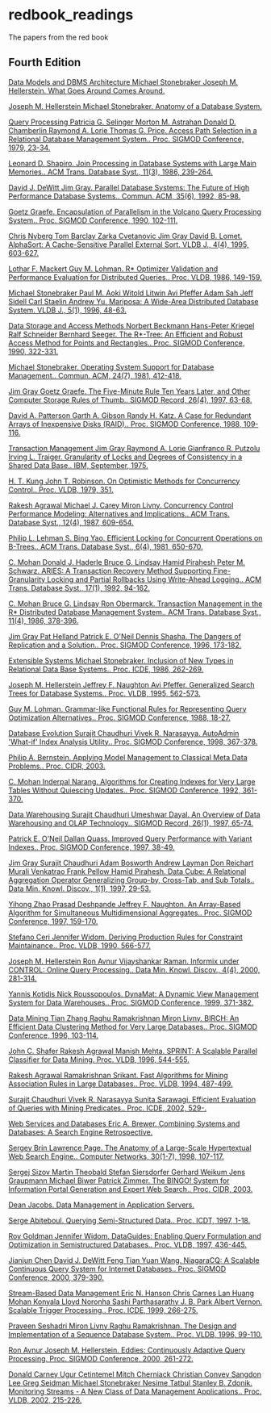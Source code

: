 # redbook_readings
The papers from the red book


## Fourth Edition

[Data Models and DBMS Architecture Michael Stonebraker Joseph M. Hellerstein. What Goes Around Comes Around.](https://github.com/fhk/redbook_readings/blob/master/papers/SH05.pdf)

[Joseph M. Hellerstein Michael Stonebraker. Anatomy of a Database System.](https://github.com/fhk/redbook_readings/blob/master/papers/fntdb07-architecture.pdf)

[Query Processing Patricia G. Selinger Morton M. Astrahan Donald D. Chamberlin Raymond A. Lorie Thomas G. Price. Access Path Selection in a Relational Database Management System.. Proc. SIGMOD Conference, 1979, 23-34.](https://github.com/fhk/redbook_readings/blob/master/papers/3-selinger79.pdf)

[Leonard D. Shapiro. Join Processing in Database Systems with Large Main Memories.. ACM Trans. Database Syst., 11(3), 1986, 239-264.](https://github.com/fhk/redbook_readings/blob/master/papers/shapiro.pdf)

[David J. DeWitt Jim Gray. Parallel Database Systems: The Future of High Performance Database Systems.. Commun. ACM, 35(6), 1992, 85-98.](https://github.com/fhk/redbook_readings/blob/master/papers/5-dewittgray92.pdf)

[Goetz Graefe. Encapsulation of Parallelism in the Volcano Query Processing System.. Proc. SIGMOD Conference, 1990, 102-111.](https://github.com/fhk/redbook_readings/blob/master/papers/CU-CS-458-90.pdf)

[Chris Nyberg Tom Barclay Zarka Cvetanovic Jim Gray David B. Lomet. AlphaSort: A Cache-Sensitive Parallel External Sort. VLDB J., 4(4), 1995, 603-627.](https://github.com/fhk/redbook_readings/blob/master/papers/10.1.1.323.8500.pdf)

[Lothar F. Mackert Guy M. Lohman. R* Optimizer Validation and Performance Evaluation for Distributed Queries.. Proc. VLDB, 1986, 149-159.](https://github.com/fhk/redbook_readings/blob/master/papers/10.1.1.109.4302.pdf)

[Michael Stonebraker Paul M. Aoki Witold Litwin Avi Pfeffer Adam Sah Jeff Sidell Carl Staelin Andrew Yu. Mariposa: A Wide-Area Distributed Database System. VLDB J., 5(1), 1996, 48-63.](https://github.com/fhk/redbook_readings/blob/master/papers/)

[Data Storage and Access Methods Norbert Beckmann Hans-Peter Kriegel Ralf Schneider Bernhard Seeger. The R*-Tree: An Efficient and Robust Access Method for Points and Rectangles.. Proc. SIGMOD Conference, 1990, 322-331.](https://github.com/fhk/redbook_readings/blob/master/papers/31.pdf)

[Michael Stonebraker. Operating System Support for Database Management.. Commun. ACM, 24(7), 1981, 412-418.](https://github.com/fhk/redbook_readings/blob/master/papers/aa70186ac8bd7f371fd10c4e768201575889.pdf)

[Jim Gray Goetz Graefe. The Five-Minute Rule Ten Years Later, and Other Computer Storage Rules of Thumb.. SIGMOD Record, 26(4), 1997, 63-68.](https://github.com/fhk/redbook_readings/blob/master/papers/5_min_rule_sigmod.pdf)

[David A. Patterson Garth A. Gibson Randy H. Katz. A Case for Redundant Arrays of Inexpensive Disks (RAID).. Proc. SIGMOD Conference, 1988, 109-116.](https://github.com/fhk/redbook_readings/blob/master/papers/)

[Transaction Management Jim Gray Raymond A. Lorie Gianfranco R. Putzolu Irving L. Traiger. Granularity of Locks and Degrees of Consistency in a Shared Data Base.. IBM, September, 1975.](https://github.com/fhk/redbook_readings/blob/master/papers/)

[H. T. Kung John T. Robinson. On Optimistic Methods for Concurrency Control.. Proc. VLDB, 1979, 351.](https://github.com/fhk/redbook_readings/blob/master/papers/)

[Rakesh Agrawal Michael J. Carey Miron Livny. Concurrency Control Performance Modeling: Alternatives and Implications.. ACM Trans. Database Syst., 12(4), 1987, 609-654.](https://github.com/fhk/redbook_readings/blob/master/papers/)

[Philip L. Lehman S. Bing Yao. Efficient Locking for Concurrent Operations on B-Trees.. ACM Trans. Database Syst., 6(4), 1981, 650-670.](https://github.com/fhk/redbook_readings/blob/master/papers/)

[C. Mohan Donald J. Haderle Bruce G. Lindsay Hamid Pirahesh Peter M. Schwarz. ARIES: A Transaction Recovery Method Supporting Fine-Granularity Locking and Partial Rollbacks Using Write-Ahead Logging.. ACM Trans. Database Syst., 17(1), 1992, 94-162.](https://github.com/fhk/redbook_readings/blob/master/papers/)

[C. Mohan Bruce G. Lindsay Ron Obermarck. Transaction Management in the R* Distributed Database Management System.. ACM Trans. Database Syst., 11(4), 1986, 378-396.](https://github.com/fhk/redbook_readings/blob/master/papers/)

[Jim Gray Pat Helland Patrick E. O'Neil Dennis Shasha. The Dangers of Replication and a Solution.. Proc. SIGMOD Conference, 1996, 173-182.](https://github.com/fhk/redbook_readings/blob/master/papers/)

[Extensible Systems Michael Stonebraker. Inclusion of New Types in Relational Data Base Systems.. Proc. ICDE, 1986, 262-269.](https://github.com/fhk/redbook_readings/blob/master/papers/)

[Joseph M. Hellerstein Jeffrey F. Naughton Avi Pfeffer. Generalized Search Trees for Database Systems.. Proc. VLDB, 1995, 562-573.](https://github.com/fhk/redbook_readings/blob/master/papers/)

[Guy M. Lohman. Grammar-like Functional Rules for Representing Query Optimization Alternatives.. Proc. SIGMOD Conference, 1988, 18-27.](https://github.com/fhk/redbook_readings/blob/master/papers/)

[Database Evolution Surajit Chaudhuri Vivek R. Narasayya. AutoAdmin 'What-if' Index Analysis Utility.. Proc. SIGMOD Conference, 1998, 367-378.](https://github.com/fhk/redbook_readings/blob/master/papers/)

[Philip A. Bernstein. Applying Model Management to Classical Meta Data Problems.. Proc. CIDR, 2003.](https://github.com/fhk/redbook_readings/blob/master/papers/)

[C. Mohan Inderpal Narang. Algorithms for Creating Indexes for Very Large Tables Without Quiescing Updates.. Proc. SIGMOD Conference, 1992, 361-370.](https://github.com/fhk/redbook_readings/blob/master/papers/)

[Data Warehousing Surajit Chaudhuri Umeshwar Dayal. An Overview of Data Warehousing and OLAP Technology.. SIGMOD Record, 26(1), 1997, 65-74.](https://github.com/fhk/redbook_readings/blob/master/papers/)

[Patrick E. O'Neil Dallan Quass. Improved Query Performance with Variant Indexes.. Proc. SIGMOD Conference, 1997, 38-49.](https://github.com/fhk/redbook_readings/blob/master/papers/)

[Jim Gray Surajit Chaudhuri Adam Bosworth Andrew Layman Don Reichart Murali Venkatrao Frank Pellow Hamid Pirahesh. Data Cube: A Relational Aggregation Operator Generalizing Group-by, Cross-Tab, and Sub Totals.. Data Min. Knowl. Discov., 1(1), 1997, 29-53.](https://github.com/fhk/redbook_readings/blob/master/papers/)

[Yihong Zhao Prasad Deshpande Jeffrey F. Naughton. An Array-Based Algorithm for Simultaneous Multidimensional Aggregates.. Proc. SIGMOD Conference, 1997, 159-170.](https://github.com/fhk/redbook_readings/blob/master/papers/)

[Stefano Ceri Jennifer Widom. Deriving Production Rules for Constraint Maintainance.. Proc. VLDB, 1990, 566-577.](https://github.com/fhk/redbook_readings/blob/master/papers/)

[Joseph M. Hellerstein Ron Avnur Vijayshankar Raman. Informix under CONTROL: Online Query Processing.. Data Min. Knowl. Discov., 4(4), 2000, 281-314.](https://github.com/fhk/redbook_readings/blob/master/papers/)

[Yannis Kotidis Nick Roussopoulos. DynaMat: A Dynamic View Management System for Data Warehouses.. Proc. SIGMOD Conference, 1999, 371-382.](https://github.com/fhk/redbook_readings/blob/master/papers/)

[Data Mining Tian Zhang Raghu Ramakrishnan Miron Livny. BIRCH: An Efficient Data Clustering Method for Very Large Databases.. Proc. SIGMOD Conference, 1996, 103-114.](https://github.com/fhk/redbook_readings/blob/master/papers/)

[John C. Shafer Rakesh Agrawal Manish Mehta. SPRINT: A Scalable Parallel Classifier for Data Mining. Proc. VLDB, 1996, 544-555.](https://github.com/fhk/redbook_readings/blob/master/papers/)

[Rakesh Agrawal Ramakrishnan Srikant. Fast Algorithms for Mining Association Rules in Large Databases.. Proc. VLDB, 1994, 487-499.](https://github.com/fhk/redbook_readings/blob/master/papers/)

[Surajit Chaudhuri Vivek R. Narasayya Sunita Sarawagi. Efficient Evaluation of Queries with Mining Predicates.. Proc. ICDE, 2002, 529-.](https://github.com/fhk/redbook_readings/blob/master/papers/)

[Web Services and Databases Eric A. Brewer. Combining Systems and Databases: A Search Engine Retrospective.](https://github.com/fhk/redbook_readings/blob/master/papers/)

[Sergey Brin Lawrence Page. The Anatomy of a Large-Scale Hypertextual Web Search Engine.. Computer Networks, 30(1-7), 1998, 107-117.](https://github.com/fhk/redbook_readings/blob/master/papers/)

[Sergej Sizov Martin Theobald Stefan Siersdorfer Gerhard Weikum Jens Graupmann Michael Biwer Patrick Zimmer. The BINGO! System for Information Portal Generation and Expert Web Search.. Proc. CIDR, 2003.](https://github.com/fhk/redbook_readings/blob/master/papers/)

[Dean Jacobs. Data Management in Application Servers.](https://github.com/fhk/redbook_readings/blob/master/papers/)

[Serge Abiteboul. Querying Semi-Structured Data.. Proc. ICDT, 1997, 1-18.](https://github.com/fhk/redbook_readings/blob/master/papers/)

[Roy Goldman Jennifer Widom. DataGuides: Enabling Query Formulation and Optimization in Semistructured Databases.. Proc. VLDB, 1997, 436-445.](https://github.com/fhk/redbook_readings/blob/master/papers/)

[Jianjun Chen David J. DeWitt Feng Tian Yuan Wang. NiagaraCQ: A Scalable Continuous Query System for Internet Databases.. Proc. SIGMOD Conference, 2000, 379-390.](https://github.com/fhk/redbook_readings/blob/master/papers/)

[Stream-Based Data Management Eric N. Hanson Chris Carnes Lan Huang Mohan Konyala Lloyd Noronha Sashi Parthasarathy J. B. Park Albert Vernon. Scalable Trigger Processing.. Proc. ICDE, 1999, 266-275.](https://github.com/fhk/redbook_readings/blob/master/papers/)

[Praveen Seshadri Miron Livny Raghu Ramakrishnan. The Design and Implementation of a Sequence Database System.. Proc. VLDB, 1996, 99-110.](https://github.com/fhk/redbook_readings/blob/master/papers/)

[Ron Avnur Joseph M. Hellerstein. Eddies: Continuously Adaptive Query Processing. Proc. SIGMOD Conference, 2000, 261-272.](https://github.com/fhk/redbook_readings/blob/master/papers/)

[Donald Carney Ugur Çetintemel Mitch Cherniack Christian Convey Sangdon Lee Greg Seidman Michael Stonebraker Nesime Tatbul Stanley B. Zdonik. Monitoring Streams - A New Class of Data Management Applications.. Proc. VLDB, 2002, 215-226.](https://github.com/fhk/redbook_readings/blob/master/papers/)